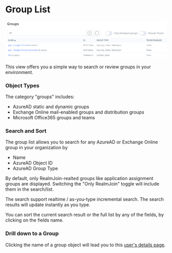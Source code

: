 # Group List

![Group List View](<../../.gitbook/assets/image (15) (1) (1).png>)

This view offers you a simple way to search or review groups in your environment.

### Object Types

The category "groups" includes:

* AzureAD static and dynamic groups
* Exchange Online mail-enabled groups and distribution groups
* Microsoft Office365 groups and teams

### Search and Sort

The group list allows you to search for any AzureAD or Exchange Online group in your organization by

* Name
* AzureAD Object ID
* AzureAD Group Type

By default, only RealmJoin-realted groups like application assignment groups are displayed. Switching the "Only RealmJoin" toggle will include them in the search/list.

The search support realtime / as-you-type incremental search. The search results will update instantly as you type.

You can sort the current search result or the full list by any of the fields, by clicking on the fields name.

### Drill down to a Group

Clicking the name of a group object will lead you to this [user's details page](../user-list/user-details.md).
